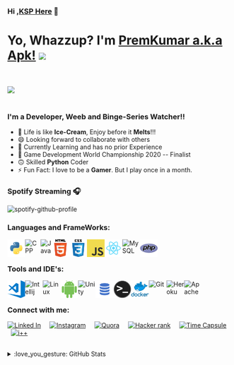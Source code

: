 ### Hi ,[KSP Here](http://prasanthksp1009.github.io/) 👋
# Yo, Whazzup? I'm [PremKumar a.k.a Apk!](https://github.com/PremApk) <img src="https://github.com/PremApk/PremApk/blob/main/imgs/Hi.gif" width="25px">
<br><br>
![](https://github.com/PremApk/PremApk/blob/main/header_.png)
<br><br>
### I'm a Developer, Weeb and Binge-Series Watcher!!

- :icecream: Life is like **Ice-Cream**, Enjoy before it **Melts**!!!
- 😄 Looking forward to collaborate with others
- 🌱 Currently Learning and has no prior Experience
- 🥇 Game Development World Championship 2020 -- Finalist
- :upside_down_face: Skilled **Python** Coder
- ⚡ Fun Fact: I love to be a **Gamer**. But I play once in a month.


### Spotify Streaming 🎧
![spotify-github-profile](https://spotify-github-profile.vercel.app/api/view?uid=31i6kun2dwsyhtfrs3dtexobf5vy&cover_image=true&theme=novatorem)
<br>

### Languages and FrameWorks:
<img align="left" alt="Python" width="40px" src="https://raw.githubusercontent.com/github/explore/80688e429a7d4ef2fca1e82350fe8e3517d3494d/topics/python/python.png" />
<img align="left" alt="CPP" width="35px" src="https://github.com/PremApk/PremApk/blob/main/imgs/c.svg" />
<img align="left" alt="Java" width="25px" src="https://github.com/PremApk/PremApk/blob/main/imgs/jee.svg" />
<img align="left" alt="HTML" width="40px" src="https://raw.githubusercontent.com/github/explore/80688e429a7d4ef2fca1e82350fe8e3517d3494d/topics/html/html.png" />
<img align="left" alt="CSS3" width="40px" src="https://raw.githubusercontent.com/github/explore/80688e429a7d4ef2fca1e82350fe8e3517d3494d/topics/css/css.png" />
<img align="left" alt="JavaScript" width="40px" src="https://raw.githubusercontent.com/github/explore/80688e429a7d4ef2fca1e82350fe8e3517d3494d/topics/javascript/javascript.png" />
<img align="left" alt="React" width="40px" src="https://raw.githubusercontent.com/github/explore/80688e429a7d4ef2fca1e82350fe8e3517d3494d/topics/react/react.png" />
<img align="left" alt="MySQL" width="40px" src="https://github.com/PremApk/PremApk/blob/main/imgs/mysql-6.svg" />
<img align="left" alt="PHP" width="40px" src="https://raw.githubusercontent.com/github/explore/80688e429a7d4ef2fca1e82350fe8e3517d3494d/topics/php/php.png" />

<br><br>


### Tools and IDE's:
<img align="left" alt="Visual Studio Code" width="40px" src="https://raw.githubusercontent.com/github/explore/80688e429a7d4ef2fca1e82350fe8e3517d3494d/topics/visual-studio-code/visual-studio-code.png"/>
<img align="left" alt="Intellij" width="40px" src="https://github.com/PremApk/PremApk/blob/main/imgs/intellij-idea.svg" />
<img align="left" alt="Linux" width="40px" src="https://github.com/PremApk/PremApk/blob/main/imgs/linux.svg" />
<img align="left" alt="Android" width="40px" src="https://raw.githubusercontent.com/github/explore/80688e429a7d4ef2fca1e82350fe8e3517d3494d/topics/android/android.png" />
<img align="left" alt="Unity" width="40px" src="https://github.com/PremApk/PremApk/blob/main/imgs/unity.svg" />
<img align="left" alt="SQL" width="40px" src="https://raw.githubusercontent.com/github/explore/80688e429a7d4ef2fca1e82350fe8e3517d3494d/topics/sql/sql.png" />
<img align="left" alt="Terminal" width="40px" src="https://raw.githubusercontent.com/github/explore/80688e429a7d4ef2fca1e82350fe8e3517d3494d/topics/terminal/terminal.png" />
<img align="left" alt="Docker" width="40px" src="https://raw.githubusercontent.com/github/explore/80688e429a7d4ef2fca1e82350fe8e3517d3494d/topics/docker/docker.png" />
<img align="left" alt="Git" width="40px" src="https://github.com/PremApk/PremApk/blob/main/imgs/git.svg" />
<img align="left" alt="Heroku" width="40px" src="https://avatars.githubusercontent.com/u/23211?s=200&v=4" />
<img align="left" alt="Apache" width="40px" src="https://github.com/PremApk/PremApk/blob/main/imgs/xampp.svg" />
<br><br>

### Connect with me:

[<img height="32" width="32" alt="Linked In" src="https://github.com/PremApk/PremApk/blob/main/imgs/linkedin.svg"/>][linkedin] &nbsp; &nbsp;
[<img height="32" width="32" alt="Instagram" src="https://github.com/PremApk/PremApk/blob/main/imgs/instagram.svg"/>][insta] &nbsp; &nbsp;
[<img height="32" width="32" alt="Quora" src="https://github.com/PremApk/PremApk/blob/main/imgs/quora.svg"/>][quora] &nbsp; &nbsp;
[<img height="32" width="32" alt="Hacker rank" src="https://github.com/PremApk/PremApk/blob/main/imgs/hackerrank.svg"/>][hackerrank] &nbsp; &nbsp;
[<img height="32" width="32" alt="Time Capsule" src="https://raw.githubusercontent.com/PremApk/PremApk/main/imgs/Logo.ico"/>][timcap] &nbsp; &nbsp;
[<img height="32" width="32" alt="i++" src="https://play-lh.googleusercontent.com/avch9Hr55jBqNa4_BgMS2HMoPV1BiPbx9c2Fj3tRzuigRMn2MrUc8xKe24vRNMmKdw=s180-rw"/>][i++] &nbsp; &nbsp;

<br>
  
<details>
  <summary>:love_you_gesture: GitHub Stats</summary>

  <img align="left" alt="Apk's GitHub Stats" src="https://github-readme-stats.vercel.app/api?username=premapk&show_icons=true&hide_border=true&theme=tokyonight" />

</details>


[linkedin]:https://www.linkedin.com/in/premkumar-arumugam/
[hackerrank]:https://www.hackerrank.com/premapk
[leetcode]:https://leetcode.com/its_apk/
[insta]:https://www.instagram.com/its_apk/
[timcap]:http://timcap.herokuapp.com/
[quora]:https://www.quora.com/profile/PremKumar-68
[i++]:https://play.google.com/store/apps/details?id=com.awesome.i&hl=en
